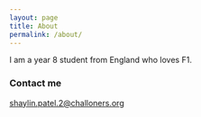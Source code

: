 ```yaml
---
layout: page
title: About
permalink: /about/
---
```


I am a year 8 student from England who loves F1.

### Contact me

[shaylin.patel.2@challoners.org](mailto:shaylin.patel.2@challoners.org)
